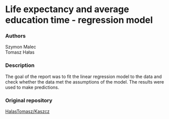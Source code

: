 # Life expectancy and average education time - regression model

### Authors
Szymon Malec <br>
Tomasz Hałas

### Description
The goal of the report was to fit the linear regression model to the data and check whether the data met the assumptions of the model. The results were used to make predictions.

### Original repository
[HalasTomasz/Kaszcz](https://github.com/HalasTomasz/Kaszcz)
